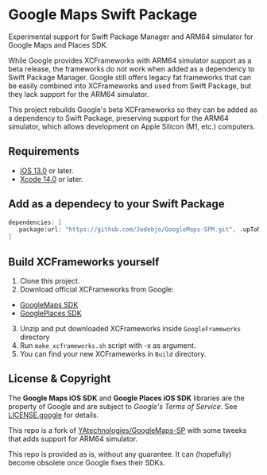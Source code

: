 # Google Maps Swift Package

Experimental support for Swift Package Manager and ARM64 simulator for Google Maps and Places SDK.

While Google provides XCFrameworks with ARM64 simulator support as a beta release, the frameworks do not work when added as a dependency to Swift Package Manager. Google still offers legacy fat frameworks that can be easily combined into XCFrameworks and used from Swift Package, but they lack support for the ARM64 simulator.

This project rebuilds Google's beta XCFrameworks so they can be added as a dependency to Swift Package, preserving support for the ARM64 simulator, which allows development on Apple Silicon (M1, etc.) computers.

## Requirements

* [iOS 13.0](https://wikipedia.org/wiki/IOS_13) or later.
* [Xcode 14.0](https://developer.apple.com/xcode) or later.

## Add as a dependecy to your Swift Package

```swift
dependencies: [
  .package(url: "https://github.com/Jodebjo/GoogleMaps-SPM.git", .upToNextMinor(from: "7.4.0"))
]
```

## Build XCFrameworks yourself

1. Clone this project.
2. Download official XCFrameworks from Google:
  - [GoogleMaps SDK](https://developers.google.com/maps/documentation/ios-sdk/config#install-the-xcframework)
  - [GooglePlaces SDK](https://developers.google.com/maps/documentation/places/ios-sdk/config#install-the-xcframework)
3. Unzip and put downloaded XCFrameworks inside `GoogleFrameworks` directory
4. Run `make_xcframeworks.sh` script with -x as argument.
5. You can find your new XCFrameworks in `Build` directory.

## License & Copyright

The **Google Maps iOS SDK** and **Google Places iOS SDK** libraries are the property of Google and are subject to *Google's Terms of Service*. See [LICENSE.google](LICENSE.google) for details.

This repo is a fork of [YAtechnologies/GoogleMaps-SP](https://github.com/YAtechnologies/GoogleMaps-SP) with some tweeks that adds support for ARM64 simulator.

This repo is provided as is, without any guarantee. It can (hopefully) become obsolete once Google fixes their SDKs.
